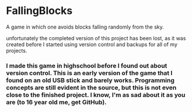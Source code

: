 FallingBlocks
=============

A game in which one avoids blocks falling randomly from the sky.

unfortunately the completed version of this project has been lost, as it was created before I started using version control and backups for all of my projects. 

### I made this game in highschool before I found out about version control. This is an early version of the game that I found on an old USB stick and barely works. Programming concepts are still evident in the source, but this is not even close to the finished project. I know, I'm as sad about it as you are (to 16 year old me, get GitHub). 
